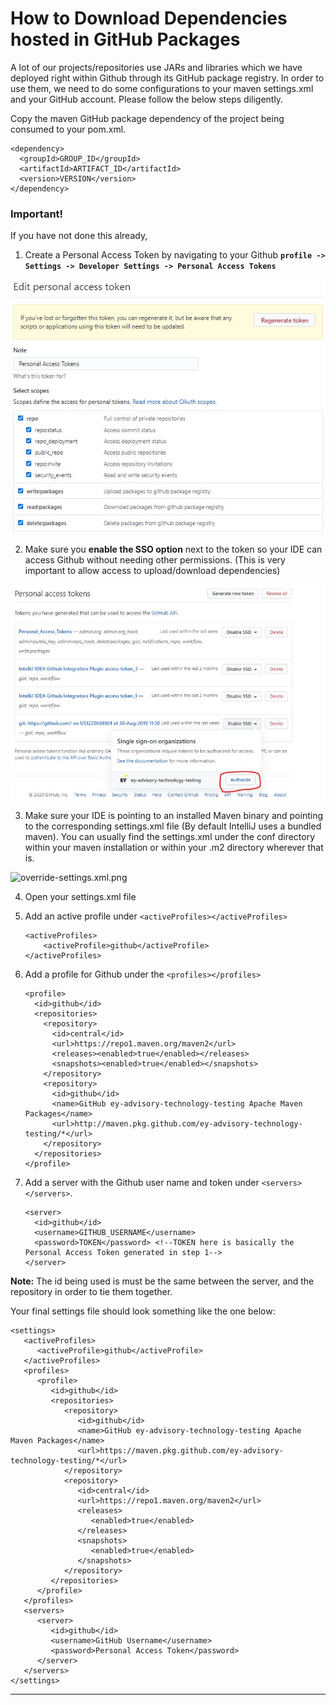 # How to Download Dependencies hosted in GitHub Packages
A lot of our projects/repositories use JARs and libraries which we have deployed right within Github through its GitHub package registry. In order to use them, we need to do some configurations to your maven settings.xml and your GitHub account. Please follow the below steps diligently.

Copy the maven GitHub package dependency of the project being consumed to your pom.xml. 

```
<dependency>
  <groupId>GROUP_ID</groupId>
  <artifactId>ARTIFACT_ID</artifactId>
  <version>VERSION</version>
</dependency>
```
### Important!
If you have not done this already,
1. Create a Personal Access Token by navigating to your Github **`profile -> Settings -> Developer Settings -> Personal Access Tokens`**

 ![PAT.JPG](images/doc/PAT.JPG)

2. Make sure you **enable the SSO option** next to the token so your IDE can access Github without needing other permissions. (This is very important to allow access to upload/download dependencies)

![SSO.JPG](images/doc/SSO.JPG)
 
3. Make sure your IDE is pointing to an installed Maven binary and pointing to the corresponding settings.xml file (By default IntelliJ uses a bundled maven). You can usually find the settings.xml under the conf directory within your maven installation or within your .m2 directory wherever that is.

![override-settings.xml.png](https://blog.rufer.be/assets/screenshots/override-settings.xml.png)

4. Open your settings.xml file
5. Add an active profile under `<activeProfiles></activeProfiles>`
    ```
    <activeProfiles>
        <activeProfile>github</activeProfile>
    </activeProfiles>
    ```
6. Add a profile for Github under the ```<profiles></profiles>```
    ```
    <profile>
      <id>github</id>
      <repositories>
        <repository>
          <id>central</id>
          <url>https://repo1.maven.org/maven2</url>
          <releases><enabled>true</enabled></releases>
          <snapshots><enabled>true</enabled></snapshots>
        </repository>
        <repository>
          <id>github</id>
          <name>GitHub ey-advisory-technology-testing Apache Maven Packages</name>
          <url>http://maven.pkg.github.com/ey-advisory-technology-testing/*</url>
        </repository>
      </repositories>
    </profile>
    ```
  
7. Add a server with the Github user name and token under ```<servers></servers>```.
    ```
    <server>
      <id>github</id>
      <username>GITHUB_USERNAME</username>
      <password>TOKEN</password> <!--TOKEN here is basically the Personal Access Token generated in step 1-->
    </server>
    ``` 
**Note:** The id being used is must be the same between the server, and the repository in order to tie them together.

Your final settings file should look something like the one below:
```<?xml version="1.0" encoding="UTF-8"?>
<settings>
   <activeProfiles>
      <activeProfile>github</activeProfile>
   </activeProfiles>
   <profiles>
      <profile>
         <id>github</id>
         <repositories>
            <repository>
               <id>github</id>
               <name>GitHub ey-advisory-technology-testing Apache Maven Packages</name>
               <url>https://maven.pkg.github.com/ey-advisory-technology-testing/*</url>
            </repository>
            <repository>
               <id>central</id>
               <url>https://repo1.maven.org/maven2</url>
               <releases>
                  <enabled>true</enabled>
               </releases>
               <snapshots>
                  <enabled>true</enabled>
               </snapshots>
            </repository>
         </repositories>
      </profile>
   </profiles>
   <servers>
      <server>
         <id>github</id>
         <username>GitHub Username</username>
         <password>Personal Access Token</password>
      </server>
   </servers>
</settings>
```

***